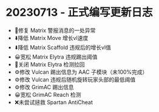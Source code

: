 # 20230713 - 正式编写更新日志

- 🔧修复 Matrix 警报消息的一处异常
- ⬇️降低 Matrix Move 增长vl速度
- ⬇️降低 Matrix Scaffold 违规后的增长vl值
- 😀宽松 Matrix Elytra 违规踢出阈值
- 🤯关闭 Matrix Elytra 检测拉回 
- ⚙️修改 Vulcan 踢出信息为 AAC 子模块（未100%完成）
- ⚙️修改 Vulcan 违规后随机旋转玩家头部的最低阈值
- ⚙️修改 GrimAC 踢出信息
- 😀宽松 GrimAC Reach 检测
- ❌未尝试拯救 Spartan AntiCheat